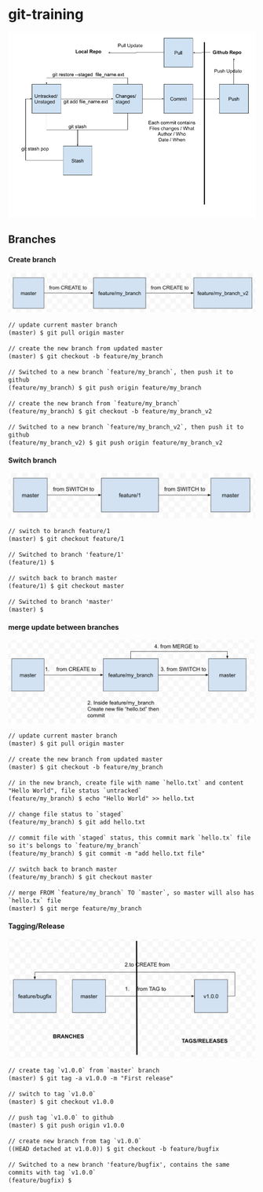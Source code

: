 # git-training

![git commit flow](https://github.com/harryosmar/git-training/blob/master/git-commit-flow-v2.png)

## Branches


#### Create branch

![create branch](https://github.com/harryosmar/git-training/blob/master/create_branch.png)

```
// update current master branch
(master) $ git pull origin master

// create the new branch from updated master
(master) $ git checkout -b feature/my_branch

// Switched to a new branch `feature/my_branch`, then push it to github
(feature/my_branch) $ git push origin feature/my_branch

// create the new branch from `feature/my_branch`
(feature/my_branch) $ git checkout -b feature/my_branch_v2

// Switched to a new branch `feature/my_branch_v2`, then push it to github
(feature/my_branch_v2) $ git push origin feature/my_branch_v2
```

#### Switch branch

![switch branch](https://github.com/harryosmar/git-training/blob/master/switch_branch.png)

```
// switch to branch feature/1
(master) $ git checkout feature/1

// Switched to branch 'feature/1'
(feature/1) $ 

// switch back to branch master
(feature/1) $ git checkout master

// Switched to branch 'master'
(master) $ 
```

#### merge update between branches

![merge branch](https://github.com/harryosmar/git-training/blob/master/merge_branch.png)

```
// update current master branch
(master) $ git pull origin master

// create the new branch from updated master
(master) $ git checkout -b feature/my_branch

// in the new branch, create file with name `hello.txt` and content "Hello World", file status `untracked`
(feature/my_branch) $ echo "Hello World" >> hello.txt

// change file status to `staged`
(feature/my_branch) $ git add hello.txt

// commit file with `staged` status, this commit mark `hello.tx` file so it's belongs to `feature/my_branch`
(feature/my_branch) $ git commit -m "add hello.txt file"

// switch back to branch master
(feature/my_branch) $ git checkout master

// merge FROM `feature/my_branch` TO `master`, so master will also has `hello.tx` file 
(master) $ git merge feature/my_branch
```

#### Tagging/Release

![tagging](https://github.com/harryosmar/git-training/blob/master/tagging.png)

```
// create tag `v1.0.0` from `master` branch
(master) $ git tag -a v1.0.0 -m "First release"

// switch to tag `v1.0.0`
(master) $ git checkout v1.0.0

// push tag `v1.0.0` to github
(master) $ git push origin v1.0.0

// create new branch from tag `v1.0.0`
((HEAD detached at v1.0.0)) $ git checkout -b feature/bugfix

// Switched to a new branch 'feature/bugfix', contains the same commits with tag `v1.0.0`
(feature/bugfix) $
```
